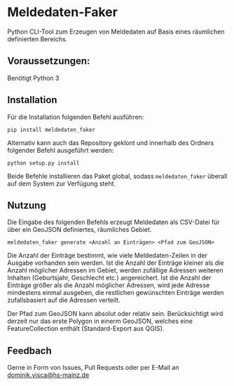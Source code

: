 # Meldedaten-Faker
Python CLI-Tool zum Erzeugen von Meldedaten auf Basis eines räumlichen definierten Bereichs.

## Voraussetzungen:
Benötigt Python 3

## Installation
Für die Installation folgenden Befehl ausführen:

```pip install meldedaten_faker```

Alternativ kann auch das Repository geklont und innerhalb des Ordners folgender Befehl ausgeführt werden:

```python setup.py install```

Beide Befehle installieren das Paket global, sodass `meldedaten_faker` überall auf dem System zur Verfügung steht.

## Nutzung
Die Eingabe des folgenden Befehls erzeugt Meldedaten als CSV-Datei für über ein GeoJSON definiertes, räumliches Gebiet.

```meldedaten_faker generate <Anzahl an Einträgen> <Pfad zum GeoJSON>```

Die Anzahl der Einträge bestimmt, wie viele Meldedaten-Zeilen in der Ausgabe vorhanden sein werden. Ist die Anzahl der Einträge kleiner als die Anzahl möglicher Adressen im Gebiet, werden zufällige Adressen weiteren Inhalten (Geburtsjahr, Geschlecht etc.) angereichert. Ist die Anzahl der Einträge größer als die Anzahl möglicher Adressen, wird jede Adresse mindestens einmal ausgeben, die restlichen gewünschten Einträge werden zufallsbasiert auf die Adressen verteilt.

Der Pfad zum GeoJSON kann absolut oder relativ sein. Berücksichtigt wird derzeit nur das erste Polygon in einerm GeoJSON, welches eine FeatureCollection enthält (Standard-Export aus QGIS).

## Feedbach
Gerne in Form von Issues, Pull Requests oder per E-Mail an dominik.visca@hs-mainz.de